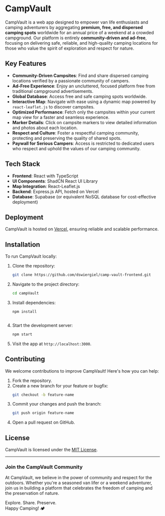 
# CampVault

CampVault is a web app designed to empower van life enthusiasts and camping adventurers by aggregating **premium, free, and dispersed camping spots** worldwide for an annual price of a weekend at a crowded campground. Our platform is entirely **community-driven and ad-free**, focusing on delivering safe, reliable, and high-quality camping locations for those who value the spirit of exploration and respect for nature.

## Key Features

- **Community-Driven Campsites**: Find and share dispersed camping locations verified by a passionate community of campers.
- **Ad-Free Experience**: Enjoy an uncluttered, focused platform free from traditional campground advertisements.
- **Global Database**: Access free and safe camping spots worldwide.
- **Interactive Map**: Navigate with ease using a dynamic map powered by `react-leaflet.js` to discover campsites.
- **Optimized Performance**: Fetch only the campsites within your current map view for a faster and seamless experience.
- **Marker Details**: Click on campsite markers to view detailed information and photos about each location.
- **Respect and Culture**: Foster a respectful camping community, protecting and preserving the quality of shared spots.
- **Paywall for Serious Campers**: Access is restricted to dedicated users who respect and uphold the values of our camping community.

## Tech Stack

- **Frontend**: React with TypeScript
- **UI Components**: ShadCN React UI Library
- **Map Integration**: React-Leaflet.js
- **Backend**: Express.js API, hosted on Vercel
- **Database**: Supabase (or equivalent NoSQL database for cost-effective deployment)

## Deployment

CampVault is hosted on [Vercel](https://vercel.com), ensuring reliable and scalable performance.

## Installation

To run CampVault locally:

1. Clone the repository:
   ```bash
   git clone https://github.com/dswiergiel/camp-vault-frontend.git
   ```
2. Navigate to the project directory:
   ```bash
   cd campVault
   ```
3. Install dependencies:
   ```bash
   npm install
   ```
   ```
4. Start the development server:
   ```bash
   npm start
   ```
5. Visit the app at `http://localhost:3000`.

## Contributing

We welcome contributions to improve CampVault! Here's how you can help:

1. Fork the repository.
2. Create a new branch for your feature or bugfix:
   ```bash
   git checkout -b feature-name
   ```
3. Commit your changes and push the branch:
   ```bash
   git push origin feature-name
   ```
4. Open a pull request on GitHub.

## License

CampVault is licensed under the [MIT License](LICENSE).

---

### Join the CampVault Community

At CampVault, we believe in the power of community and respect for the outdoors. Whether you're a seasoned van lifer or a weekend adventurer, join us in building a platform that celebrates the freedom of camping and the preservation of nature.

Explore. Share. Preserve.  
Happy Camping! 🏕️
